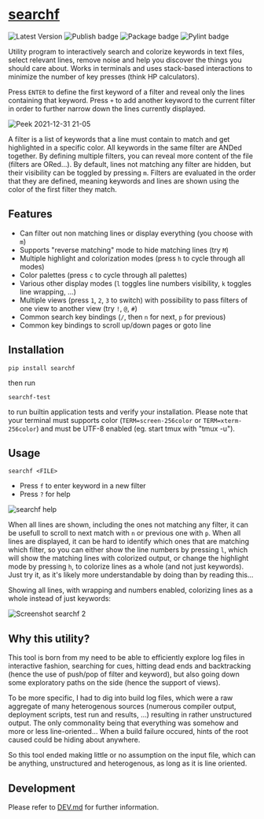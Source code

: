 # [searchf](https://github.com/human3/searchf)

![Latest Version](https://img.shields.io/pypi/v/searchf)
![Publish badge](https://github.com/human3/searchf/actions/workflows/python-publish.yml/badge.svg)
![Package badge](https://github.com/human3/searchf/actions/workflows/python-package.yml/badge.svg)
![Pylint badge](https://github.com/human3/searchf/actions/workflows/pylint.yml/badge.svg)

Utility program to interactively search and colorize keywords in text files, select relevant lines, remove noise and help you discover the things you should care about. Works in terminals and uses stack-based interactions to minimize the number of key presses (think HP calculators).

Press `ENTER` to define the first keyword of a filter and reveal only the lines containing that keyword. Press `+` to add another keyword to the current filter in order to further narrow down the lines currently displayed.

![Peek 2021-12-31 21-05](https://user-images.githubusercontent.com/15265841/147842653-46e2fc0f-fdac-424e-9e5a-2e806d86440e.gif)

A filter is a list of keywords that a line must contain to match and get highlighted in a specific color. All keywords in the same filter are ANDed together. By defining multiple filters, you can reveal more content of the file (filters are ORed...). By default, lines not matching any filter are hidden, but their visibility can be toggled by pressing `m`. Filters are evaluated in the order that they are defined, meaning keywords and lines are shown using the color of the first filter they match.

## Features

- Can filter out non matching lines or display everything (you choose with `m`)
- Supports "reverse matching" mode to hide matching lines (try `M`)
- Multiple highlight and colorization modes (press `h` to cycle through all modes)
- Color palettes (press `c` to cycle through all palettes)
- Various other display modes (`l` toggles line numbers visibility, `k` toggles line wrapping, ...)
- Multiple views (press `1`, `2`, `3` to switch) with possibility to pass filters of one view to another view (try `!`, `@`, `#`)
- Common search key bindings (`/`, then `n` for next, `p` for previous)
- Common key bindings to scroll up/down pages or goto line

## Installation

`pip install searchf`

then run

`searchf-test`

to run builtin application tests and verify your installation. Please note that your terminal must supports color (`TERM=screen-256color` or `TERM=xterm-256color`) and must be UTF-8 enabled (eg. start tmux with "tmux -u").

## Usage

`searchf <FILE>`

- Press `f` to enter keyword in a new filter
- Press `?` for help

![searchf help](https://user-images.githubusercontent.com/15265841/150693568-3fefb596-6eca-4d6c-98b5-66ca1d27360c.png)

When all lines are shown, including the ones not matching any filter, it can be usefull to scroll to next match with `n` or previous one with `p`. When all lines are displayed, it can be hard to identify which ones that are matching which filter, so you can either show the line numbers by pressing `l`, which will show the matching lines with colorized output, or change the highlight mode by pressing `h`, to colorize lines as a whole (and not just keywords). Just try it, as it's likely more understandable by doing than by reading this...

Showing all lines, with wrapping and numbers enabled, colorizing lines as a whole instead of just keywords:

![Screenshot searchf 2](https://user-images.githubusercontent.com/15265841/147425069-609e346d-c84d-452c-bfb2-8e32cadf10d5.png)

## Why this utility?

This tool is born from my need to be able to efficiently explore log files in interactive fashion, searching for cues, hitting dead ends and backtracking (hence the use of push/pop of filter and keyword), but also going down some exploratory paths on the side (hence the support of views).

To be more specific, I had to dig into build log files, which were a raw aggregate of many heterogenous sources (numerous compiler output, deployment scripts, test run and results, ...) resulting in rather unstructured output. The only commonality being that everything was somehow and more or less line-oriented... When a build failure occured, hints of the root caused could be hiding about anywhere.

So this tool ended making little or no assumption on the input file, which can be anything, unstructured and heterogenous, as long as it is line oriented.

## Development

Please refer to [DEV.md](DEV.md) for further information.
